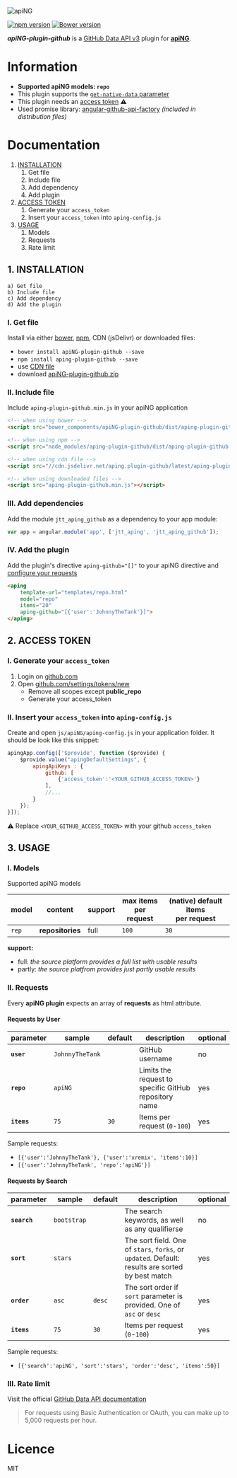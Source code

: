 [logo]: http://aping.io/logo/320/aping-plugin.png "apiNG Plugin"
![apiNG][logo]

[![npm version](https://badge.fury.io/js/aping-plugin-github.png)](https://badge.fury.io/js/aping-plugin-github)
[![Bower version](https://badge.fury.io/bo/apiNG-plugin-github.png)](https://badge.fury.io/bo/apiNG-plugin-github)

**_apiNG-plugin-github_** is a [GitHub Data API v3](https://developer.github.com/v3/) plugin for [**apiNG**](https://github.com/JohnnyTheTank/apiNG).

# Information
* **Supported apiNG models: `repo`**
* This plugin supports the [`get-native-data` parameter](https://aping.readme.io/docs/advanced#parameters)
* This plugin needs an [access token](#2-access-token) :warning:
* Used promise library: [angular-github-api-factory](https://github.com/JohnnyTheTank/angular-github-api-factory) _(included in distribution files)_

# Documentation

1. [INSTALLATION](#1-installation)
    1. Get file
    2. Include file
    3. Add dependency
    4. Add plugin
2. [ACCESS TOKEN](#2-access-token)
    1. Generate your `access_token`
    2. Insert your `access_token` into `aping-config.js`
3. [USAGE](#3-usage)
    1. Models
    2. Requests
    3. Rate limit

## 1. INSTALLATION
    a) Get file
    b) Include file
    c) Add dependency
    d) Add the plugin

### I. Get file
Install via either [bower](http://bower.io/), [npm](https://www.npmjs.com/), CDN (jsDelivr) or downloaded files:

* `bower install apiNG-plugin-github --save`
* `npm install aping-plugin-github --save`
* use [CDN file](https://www.jsdelivr.com/projects/aping.plugin-github)
* download [apiNG-plugin-github.zip](https://github.com/JohnnyTheTank/apiNG-plugin-github/zipball/master)

### II. Include file
Include `aping-plugin-github.min.js` in your apiNG application

```html
<!-- when using bower -->
<script src="bower_components/apiNG-plugin-github/dist/aping-plugin-github.min.js"></script>

<!-- when using npm -->
<script src="node_modules/aping-plugin-github/dist/aping-plugin-github.min.js"></script>

<!-- when using cdn file -->
<script src="//cdn.jsdelivr.net/aping.plugin-github/latest/aping-plugin-github.min.js"></script>

<!-- when using downloaded files -->
<script src="aping-plugin-github.min.js"></script>
```

### III. Add dependencies
Add the module `jtt_aping_github` as a dependency to your app module:
```js
var app = angular.module('app', ['jtt_aping', 'jtt_aping_github']);
```

### IV. Add the plugin
Add the plugin's directive `aping-github="[]"` to your apiNG directive and [configure your requests](#ii-requests)
```html
<aping
    template-url="templates/repo.html"
    model="repo"
    items="20"
    aping-github="[{'user':'JohnnyTheTank'}]">
</aping>
```

## 2. ACCESS TOKEN

### I. Generate your `access_token`
1. Login on [github.com](https://github.com)
2. Open [github.com/settings/tokens/new](https://github.com/settings/tokens/new)
    * Remove all scopes except **public_repo**
    * Generate your access_token

### II. Insert your `access_token` into `aping-config.js`
Create and open `js/apiNG/aping-config.js` in your application folder. It should be look like this snippet:
```js
apingApp.config(['$provide', function ($provide) {
    $provide.value("apingDefaultSettings", {
        apingApiKeys : {
            github: [
                {'access_token':'<YOUR_GITHUB_ACCESS_TOKEN>'}
            ],
            //...
        }
    });
}]);
```

:warning: Replace `<YOUR_GITHUB_ACCESS_TOKEN>` with your github `access_token`

## 3. USAGE

### I. Models
Supported apiNG models

|  model   | content | support | max items<br>per request | (native) default items<br>per request |
|----------|---------|---------|--------|---------|
| `rep` | **repositories** | full    | `100`   | `30`   |

**support:**
* full: _the source platform provides a full list with usable results_ <br>
* partly: _the source platfrom provides just partly usable results_


### II. Requests
Every **apiNG plugin** expects an array of **requests** as html attribute.


#### Requests by User
|  parameter  | sample | default | description | optional |
|----------|---------|---------|---------|---------|
| **`user`** | `JohnnyTheTank` |  | GitHub username | no |
| **`repo`** | `apiNG` |  | Limits the request to specific GitHub repository name | yes |
| **`items`**  | `75` | `30` | Items per request (`0`-`100`) |  yes  |

Sample requests:
* `[{'user':'JohnnyTheTank'}, {'user':'xremix', 'items':10}]`
* `[{'user':'JohnnyTheTank', 'repo':'apiNG'}]`

#### Requests by Search
|  parameter  | sample | default | description | optional |
|----------|---------|---------|---------|---------|
| **`search`** | `bootstrap` |  | The search keywords, as well as any qualifierse | no |
| **`sort`** | `stars` |  | The sort field. One of `stars`, `forks`, or `updated`. Default: results are sorted by best match | yes |
| **`order`** | `asc` | `desc` | The sort order if `sort` parameter is provided. One of `asc` or `desc` | yes |
| **`items`**  | `75` | `30` | Items per request (`0`-`100`) |  yes  |

Sample requests:
* `[{'search':'apiNG', 'sort':'stars', 'order':'desc', 'items':50}]`

### III. Rate limit
Visit the official [GitHub Data API documentation](https://developer.github.com/v3/#rate-limiting)
> For requests using Basic Authentication or OAuth, you can make up to 5,000 requests per hour.

# Licence
MIT

